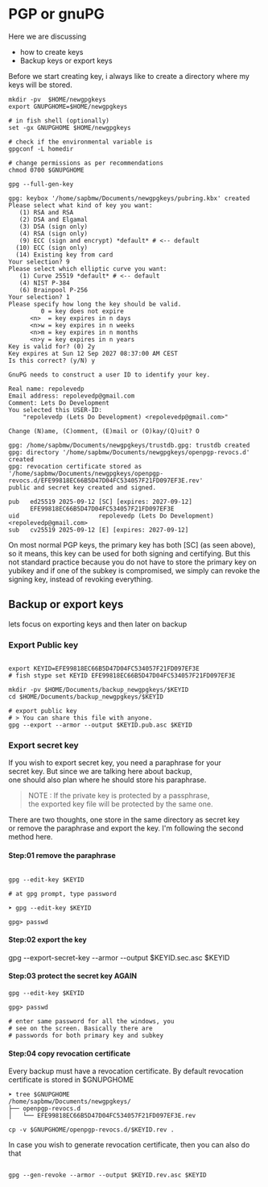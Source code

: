 # PGP or gnuPG

Here we are discussing 

- how to create keys
- Backup keys or export keys

Before we start creating key, i always like to create a directory where my keys will be stored.


```shell
mkdir -pv  $HOME/newgpgkeys
export GNUPGHOME=$HOME/newgpgkeys 

# in fish shell (optionally)
set -gx GNUPGHOME $HOME/newgpgkeys

# check if the environmental variable is
gpgconf -L homedir

# change permissions as per recommendations
chmod 0700 $GNUPGHOME

gpg --full-gen-key

gpg: keybox '/home/sapbmw/Documents/newgpgkeys/pubring.kbx' created
Please select what kind of key you want:
   (1) RSA and RSA
   (2) DSA and Elgamal
   (3) DSA (sign only)
   (4) RSA (sign only)
   (9) ECC (sign and encrypt) *default* # <-- default
  (10) ECC (sign only)
  (14) Existing key from card
Your selection? 9
Please select which elliptic curve you want:
   (1) Curve 25519 *default* # <-- default
   (4) NIST P-384
   (6) Brainpool P-256
Your selection? 1
Please specify how long the key should be valid.
         0 = key does not expire
      <n>  = key expires in n days
      <n>w = key expires in n weeks
      <n>m = key expires in n months
      <n>y = key expires in n years
Key is valid for? (0) 2y
Key expires at Sun 12 Sep 2027 08:37:00 AM CEST
Is this correct? (y/N) y

GnuPG needs to construct a user ID to identify your key.

Real name: repolevedp
Email address: repolevedp@gmail.com
Comment: Lets Do Development
You selected this USER-ID:
    "repolevedp (Lets Do Development) <repolevedp@gmail.com>"

Change (N)ame, (C)omment, (E)mail or (O)kay/(Q)uit? O

gpg: /home/sapbmw/Documents/newgpgkeys/trustdb.gpg: trustdb created
gpg: directory '/home/sapbmw/Documents/newgpgkeys/openpgp-revocs.d' created
gpg: revocation certificate stored as '/home/sapbmw/Documents/newgpgkeys/openpgp-revocs.d/EFE99818EC66B5D47D04FC534057F21FD097EF3E.rev'
public and secret key created and signed.

pub   ed25519 2025-09-12 [SC] [expires: 2027-09-12]
      EFE99818EC66B5D47D04FC534057F21FD097EF3E
uid                      repolevedp (Lets Do Development) <repolevedp@gmail.com>
sub   cv25519 2025-09-12 [E] [expires: 2027-09-12]

```

On most normal PGP keys, the primary key has both [SC] (as seen above), so it means, 
this key can be used for both signing and certifying. 
But this not standard practice because you do not have to store 
the primary key on yubikey and if one of the subkey is compromised,
we simply can revoke the signing key, instead of revoking everything.

## Backup or export keys

lets focus on exporting keys and then later on backup

### Export Public key

```shell

export KEYID=EFE99818EC66B5D47D04FC534057F21FD097EF3E
# fish stype set KEYID EFE99818EC66B5D47D04FC534057F21FD097EF3E

mkdir -pv $HOME/Documents/backup_newgpgkeys/$KEYID
cd $HOME/Documents/backup_newgpgkeys/$KEYID

# export public key
# > You can share this file with anyone.
gpg --export --armor --output $KEYID.pub.asc $KEYID

```

### Export secret key


If you wish to export secret key, you need a paraphrase for your<br>
secret key. But since we are talking here about backup,<br>
one should also plan where he should store his paraphrase.<br>

>NOTE : If the private key is protected by a passphrase, <br>
the exported key file will be protected by the same one.

There are two thoughts, one store in the same directory as secret key<br>
or remove the paraphrase and export the key. I'm following the second<br>
method here.

#### Step:01 remove the paraphrase

```shell

gpg --edit-key $KEYID

# at gpg prompt, type password

➤ gpg --edit-key $KEYID

gpg> passwd

```

#### Step:02 export the key

gpg --export-secret-key --armor --output $KEYID.sec.asc $KEYID

#### Step:03 protect the secret key AGAIN

```shell
gpg --edit-key $KEYID

gpg> passwd

# enter same password for all the windows, you
# see on the screen. Basically there are
# passwords for both primary key and subkey

```

#### Step:04 copy revocation certificate

Every backup must have a revocation certificate.
By default revocation certificate is stored in $GNUPGHOME

```shell
➤ tree $GNUPGHOME
/home/sapbmw/Documents/newgpgkeys/
├── openpgp-revocs.d
│   └── EFE99818EC66B5D47D04FC534057F21FD097EF3E.rev

cp -v $GNUPGHOME/openpgp-revocs.d/$KEYID.rev .
```

In case you wish to generate revocation certificate, then you can also do that

```shell

gpg --gen-revoke --armor --output $KEYID.rev.asc $KEYID

```
